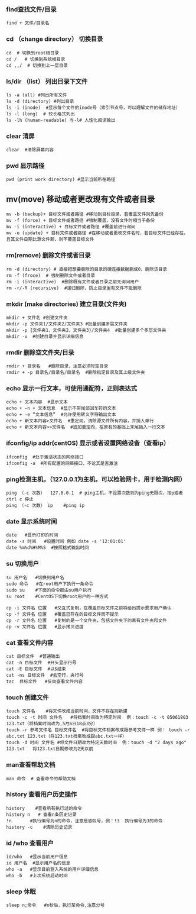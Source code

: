 ### find查找文件/目录

```
find + 文件/目录名
```

### cd （change directory） 切换目录

```
cd  # 切换到root根目录
cd /   # 切换到系统根目录
cd ,,/  # 切换到上一层目录
```

### ls/dir  （list） 列出目录下文件

``` 
ls -a (all) #列出所有文件
ls -d (directory) #列出目录
ls -i (inode)  #显示每个文件的inode号（索引节点号，可以理解文件的储存地址）
ls -l (long)  # 较长格式列出
ls -lh (human-readable) 与-l# 人性化阅读输出
```

### clear 清屏

```
clear  #清除屏幕内容
```

### pwd 显示路径

```
pwd (print work directory) #显示当前所在路径
```

## mv(move) 移动或者更改现有文件或者目录

```
mv -b (backup)+ 目标文件或者路径 #移动到目标目录，若覆盖文件则先备份
mv -f (force) + 目标文件或者路径 #强制覆盖，没有文件时相当于备份
mv -i (interactive) + 目标文件或者路径 #覆盖前进行询问
mv -u (update) + 目标文件或者路径 #在移动或者更改文件名时，若目标文件已经存在，且其文件日期比源文件新，则不覆盖目标文件
```

### rm(remove) 删除文件或者目录

```
rm -d (directory) # 直接把想要删除的目录的硬连接数据删成0，删除该目录
rm -f (froce)  # 强制删除文件或者目录
rm -i (interactive)  #删除既有文件或者目录之前先询问用户
rm -r/-R (recursive)  #递归删除，防止目录里有文件不能删除
```

### mkdir (make directories)  建立目录(文件夹)

```
mkdir + 文件名 #创建文件夹
mkdir -p 文件夹1/文件夹2/文件夹3 #批量创建多层文件夹
mkdir -p {文件夹1，文件夹2，文件夹3}/文件夹4  #批量创建多个多层文件夹
mkdir -v  #创建目录并显示详细信息
```

### rmdir 删除空文件夹/目录

```
rmdir + 目录名   #删除目录，注意必须时空目录
rmdir + -p 目录名/目录名/目录名  #删除指定目录及其上级文件夹

```

###  echo 显示一行文本，可使用通配符，正则表达式

```
echo + 文本内容  #显示文本
echo + -n + 文本信息  #显示不带尾部回车符的文本
echo + -e “文本信息”  #允许使用转义字符输出文本
echo + 新文本内容>文件名  #重定向，清除源文件所有内容，并插入单行
echo + 新文本内容>>文件名  #追加重定向，在原有的基础上末尾插入一行文本
```

### ifconfig/ip addr(centOS) 显示或者设置网络设备（查看ip）

```
ifconfig  #处于激活状态的网络接口
ifconfig -a  #所有配置的网络接口，不论其是否激活
```

### ping检测主机，（127.0.0.1为主机，可以检验网卡，用于检测内网）

```
ping （-c 次数）  127.0.0.1  # ping主机，不设置次数则为ping无限次，按p或者ctrl c 停止
ping （-c 次数） ip    #ping ip
```

### date 显示系统时间

```
date   #显示打印的时间
date -s 时间   #设置时间 例如 date -s '12:01:01'
date %m%d%H%M%S  #按照格式输出时间
```

### su 切换用户

```
su 用户名   #切换到用户名
sudo 命令   #在root用户下执行一条命令
sudo su    #下面的命令都由su用户执行
su root    #CentOS下切换root用户的一种方式
```



```
cp -i 文件名 位置   #交互式复制，在覆盖目标文件之前将给出提示要求用户确认
cp -f 文件名 位置   #覆盖已存在的目标文件而不提示
cp -r 文件名 位置   #复制的是一个文件夹，包括文件夹下的素有文件夹和文件
cp -v 文件名 位置   #显示拷贝进度
```

###  cat 查看文件内容

```
cat 目标文件  #普通输出
cat -n 目标文件  #开头显示行号
cat -E 目标文件  #以$结束
cat -ns 目标文件  #去空行，夹行号
tac  目标文件   #反向查看文件内容
```

### touch 创建文件

```
touch 文件名    #将文件改成当前时间，文件不存在则新建
touch -c -t 时间 文件名   #将档案时间改为特定时间  例：touch -c -t 05061803 123.txt（将档案时间改为,5月6日18点3分）
touch -r 参考文件名 目标文件名  #将目标文件档案改成跟参考文件一样 例： touch -r abc.txt 123.txt（将123.txt档案改成跟abc.txt一样）
touch -d 时间 文件名 #将文件日期改为特定天数时间  例：touch -d "2 days ago" 123.txt   将123.txt日期修改为2天以前 

```

### man查看帮助文档

```
man 命令  # 查看命令的帮助文档
```

### history 查看用户历史操作

```
history    #查看所有执行过的命令
history n   # 查看n条历史记录
!n       #执行编号为n的命令，注意是感叹号，例：!3  执行编号为3的命令
history -c    #清除历史记录
```

### id /who 查看用户

```
id/who   #显示当前用户信息
id 用户名  #显示用户名的信息
who -a   #显示目前登入系统的用户详细信息
who -b   #上次系统启动时间
```

### sleep 休眠

```
sleep n;命令   #n秒后，执行某命令,注意分号
```

